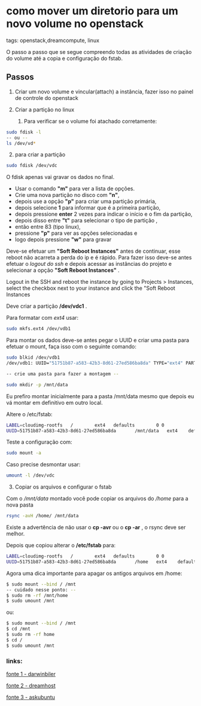 # como  mover um diretorio para um novo volume no openstack
tags: openstack,dreamcompute, linux

O passo a passo que se segue compreendo todas as atividades de criação do volume até a copia e configuração do fstab.

## Passos

1. Criar um novo volume e vincular(attach) a instância, fazer isso no painel de controle do openstack
2. Criar a partição no linux

   1. Para verificar se o volume foi atachado corretamente:

```bash
sudo fdisk -l
-- ou --
ls /dev/vd*
````

   2. para criar a partição

```bash
sudo fdisk /dev/vdc
```
O fdisk apenas vai gravar os dados no final. 
* Usar o comando **"m"** para ver a lista de opções.
* Crie uma nova partição no disco com **"n"**, 
* depois use a opção **"p"** para criar uma partição primária, 
* depois selecione **1** para informar que é a primeira partição, 
* depois pressione **enter** 2 vezes para indicar o início e o fim da partição, 
* depois disso entre **"t"** para selecionar o tipo de partição , 
* então entre 83 (tipo linux), 
* pressione **"p"** para ver as opções selecionadas e 
* logo depois pressione **"w"** para gravar

Deve-se efetuar um **"Soft Reboot Instances"** antes de continuar, esse reboot não acarreta a perda do ip e é rápido.
Para fazer isso deve-se antes efetuar o _logout do ssh_ e depois acessar as instâncias do projeto e selecionar a opção **"Soft Reboot Instances"** .

Logout in the SSH and reboot the instance by going to Projects > Instances, select the checkbox next to your instance and click the "Soft Reboot Instances

Deve criar a partição **/dev/vdc1** .

Para formatar com *ext4* usar:

```bash
sudo mkfs.ext4 /dev/vdb1
```

Para montar os dados deve-se antes pegar o UUID e criar uma pasta para efetuar o mount, faça isso com o seguinte comando:

```bash
sudo blkid /dev/vdb1
/dev/vdb1: UUID="51751b87-a583-42b3-8d61-27ed586ba8da" TYPE="ext4" PARTUUID="0a505f5e-01"

-- crie uma pasta para fazer a montagem --

sudo mkdir -p /mnt/data

```

Eu prefiro montar inicialmente para a pasta /mnt/data mesmo que depois eu vá montar em definitivo em outro local.

Altere o /etc/fstab:

```bash
LABEL=cloudimg-rootfs   /        ext4   defaults        0 0
UUID=51751b87-a583-42b3-8d61-27ed586ba8da       /mnt/data   ext4    defaults        0   2
```

Teste a configuração com:

```bash
sudo mount -a
```

Caso precise desmontar usar:

```bash
umount -l /dev/vdc
```

3. Copiar os arquivos e configurar o fstab

Com o */mnt/data* montado você pode copiar os arquivos do */home* para a nova pasta

```bash
rsync -avH /home/ /mnt/data
```

Existe a advertência de não usar o **cp -avr** ou o **cp -ar** , o rsync deve ser melhor.

Depois que copiou alterar o **/etc/fstab** para:

```bash
LABEL=cloudimg-rootfs   /        ext4   defaults        0 0
UUID=51751b87-a583-42b3-8d61-27ed586ba8da       /home   ext4    defaults        0   2
```

Agora uma dica importante para apagar os antigos arquivos em /home:

```bash
$ sudo mount --bind / /mnt
-- cuidado nesse ponto: --
$ sudo rm -rf /mnt/home
$ sudo umount /mnt
```
ou:
```bash
$ sudo mount --bind / /mnt
$ cd /mnt
$ sudo rm -rf home
$ cd /
$ sudo umount /mnt
```



### links:

[fonte 1 - darwinbiler](http://www.darwinbiler.com/openstack-creating-and-attaching-a-volume-into-an-instance/)

[fonte 2 - dreamhost](https://help.dreamhost.com/hc/en-us/articles/221778268-How-to-create-and-mount-volumes-on-DreamCompute)

[fonte 3 - askubuntu](https://askubuntu.com/questions/656/how-to-move-usr-to-a-new-partition)
